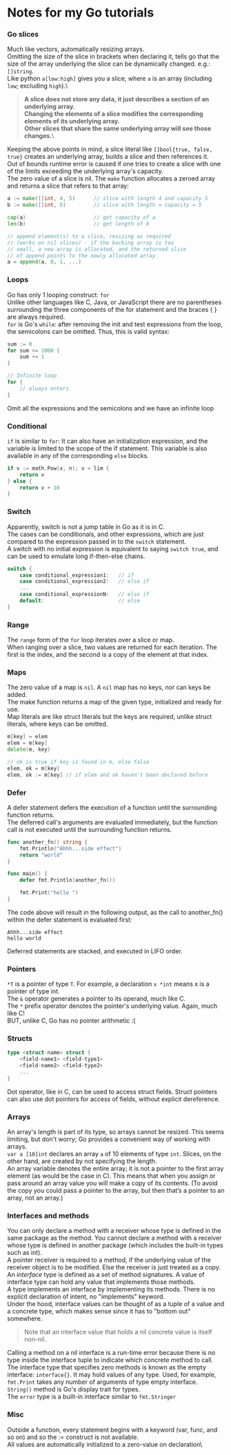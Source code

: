 # Notes for my Go tutorials

### Go slices 
Much like vectors, automatically resizing arrays.\
Omitting the size of the slice in brackets when declaring it, tells go that the size of the array underlying the slice can be dynamically changed. e.g.: `[]string`.\
Like python `a[low:high]` gives you a slice, where `a` is an array (including `low`; excluding `high`).\
> __A slice does not store any data, it just describes a section of an underlying array.__\
> __Changing the elements of a slice modifies the corresponding elements of its underlying array.__\
> __Other slices that share the same underlying array will see those changes.__\

Keeping the above points in mind, a slice literal like `[]bool{true, false, true}` creates an underlying array, builds a slice and then references it.\
Out of bounds runtime error is caused if one tries to create a slice with one of the limits exceeding the underlying array's capacity.\
The zero value of a slice is nil. The `make` function allocates a zeroed array and returns a slice that refers to that array:
```go
a := make([]int, 4, 5)      // slice with length 4 and capacity 5
b := make([]int, 5)         // slice with length = capacity = 5

cap(a)                      // get capacity of a
len(b)                      // get length of b

// append element(s) to a slice, resizing as required 
// (works on nil slices) - if the backing array is too
// small, a new array is allocated, and the returned slice
// of append points to the newly allocated array
a = append(a, 0, 1, ...)
```

### Loops

Go has only 1 looping construct: `for`\
Unlike other languages like C, Java, or JavaScript there are no parentheses surrounding the three components of the for statement and the braces { } are always required.\
`for` is Go's `while`: after removing the init and test expressions from the loop, the semicolons can be omitted. Thus, this is valid syntax:
```go
sum := 0
for sum <= 1000 {
    sum += 1
}

// Infinite loop
for {
    // always enters
}
```
Omit all the expressions and the semicolons and we have an infinite loop

### Conditional

`if` is similar to `for`: It can also have an initialization expression, and the variable is limited to the scope of the if statement. This variable is also available in any of the corresponding `else` blocks.
```go
if v := math.Pow(x, n); v < lim {
    return v
} else {
    return v + 10
}
```

### Switch

Apparently, switch is not a jump table in Go as it is in C.\
The cases can be conditionals, and other expressions, which are just compared to the expression passed in to the `switch` statement.\
A switch with no initial expression is equivalent to saying `switch true`, and can be used to emulate long if-then-else chains.
```go
switch {
    case conditional_expression1:   // if
    case conditional_expression2:   // else if
    ...
    case conditional_expressionN:   // else if
    default:                        // else
}
```

### Range

The `range` form of the `for` loop iterates over a slice or map.\
When ranging over a slice, two values are returned for each iteration. The first is the index, and the second is a copy of the element at that index.

### Maps

The zero value of a map is `nil`. A `nil` map has no keys, nor can keys be added.\
The make function returns a map of the given type, initialized and ready for use.\
Map literals are like struct literals but the keys are required, unlike struct literals, where keys can be omitted.
```go
m[key] = elem
elem = m[key]
delete(m, key)

// ok is true if key is found in m, else false
elem, ok = m[key]
elem, ok := m[key] // if elem and ok haven't been declared before
```

### Defer

A defer statement defers the execution of a function until the surrounding function returns.\
The deferred call's arguments are evaluated immediately, but the function call is not executed until the surrounding function returns.
```go
func another_fn() string {
    fmt.Println("Ahhh...side effect")
    return "world"
}

func main() {
	defer fmt.Println(another_fn())

	fmt.Print("hello ")
}
```
The code above will result in the following output, as the call to another_fn() within the defer statement is evaluated first:
```
Ahhh...side effect
hello world
```
Deferred statements are stacked, and executed in LIFO order.

### Pointers

`*T` is a pointer of type `T`. For example, a declaration `x *int` means x is a pointer of type int.\
The `&` operator generates a pointer to its operand, much like C.\
The `*` prefix operator denotes the pointer's underlying value. Again, much like C!\
BUT, unlike C, Go has no pointer arithmetic :(

### Structs

```go
type <struct-name> struct {
    <field-name1> <field-type1>
    <field-name2> <field-type2>
    ...
}
```
Dot operator, like in C, can be used to access struct fields. Struct pointers can also use dot pointers for access of fields, without explicit dereference.

### Arrays

An array's length is part of its type, so arrays cannot be resized. This seems limiting, but don't worry; Go provides a convenient way of working with arrays.\
`var a [10]int` declares an array `a` of 10 elements of type `int`. Slices, on the other hand, are created by not specifying the length.\
An array variable denotes the entire array; it is not a pointer to the first array element (as would be the case in C). This means that when you assign or pass around an array value you will make a copy of its contents. (To avoid the copy you could pass a pointer to the array, but then that’s a pointer to an array, not an array.)

### Interfaces and methods

You can only declare a method with a receiver whose type is defined in the same package as the method. You cannot declare a method with a receiver whose type is defined in another package (which includes the built-in types such as int).\
A pointer receiver is required to a method, if the underlying value of the receiver object is to be modified. Else the receiver is just treated as a copy.\
An _interface_ type is defined as a set of method signatures. A value of interface type can hold any value that implements those methods.\
A type implements an interface by implementing its methods. There is no explicit declaration of intent, no "implements" keyword.\
Under the hood, interface values can be thought of as a tuple of a value and a concrete type, which makes sense since it has to "bottom out" somewhere.
> Note that an interface value that holds a nil concrete value is itself non-nil. 

Calling a method on a nil interface is a run-time error because there is no type inside the interface tuple to indicate which concrete method to call.\
The interface type that specifies zero methods is known as the empty interface: `interface{}`. It may hold values of any type. Used, for example, `fmt.Print` takes any number of arguments of type empty interface.\
`String()` method is Go's display trait for types.\
The `error` type is a built-in interface similar to `fmt.Stringer`

### Misc

Outside a function, every statement begins with a keyword (var, func, and so on) and so the := construct is not available.\
All values are automatically initialized to a zero-value on declaration\